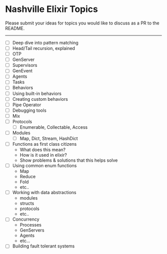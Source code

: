 # Nashville Elixir Topics
Please submit your ideas for topics you would like to discuss as a PR to the README.

---

- [ ] Deep dive into pattern matching
- [ ] Head/Tail recursion, explained
- [ ] OTP
 - [ ] GenServer
 - [ ] Supervisors
 - [ ] GenEvent
- [ ] Agents
- [ ] Tasks
- [ ] Behaviors
 -  [ ] Using built-in behaviors
 -  [ ] Creating custom behaviors
- [ ] Pipe Operator
- [ ] Debugging tools
- [ ] Mix
- [ ] Protocols
  - [ ] Enumerable, Collectable, Access
- [ ] Modules
  - [ ] Map, Dict, Stream, HashDict
- [ ] Functions as first class citizens
	- What does this mean?
	- How is it used in elixir?
	- Show problems & solutions that this helps solve
- [ ] Using common enum functions
	- Map
	- Reduce
	- Fold
	- etc..
- [ ] Working with data abstractions
	- modules
	- structs
	- protocols
	- etc..
- [ ] Concurrency
	- Processes
	- GenServers
	- Agents
	- etc...
- [ ] Building fault tolerant systems
